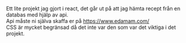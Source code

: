 
Ett lite projekt jag gjort i react, det går ut på att jag hämta recept från en databas med hjälp av api.<br>
Api måste ni själva skaffa er på https://www.edamam.com/<br>
CSS är mycket begränsad då det inte var den som var det viktiga i det projekt.<br>

